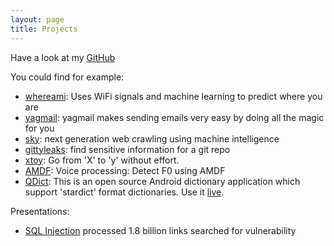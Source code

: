 ```yaml
---
layout: page
title: Projects
---
```


Have a look at my [GitHub](https://github.com/namndev/)

You could find for example:

- [whereami](https://github.com/kootenpv/whereami): Uses WiFi signals and machine learning to predict where you are
- [yagmail](https://github.com/kootenpv/yagmail): yagmail makes sending emails very easy by doing all the magic for you
- [sky](https://github.com/kootenpv/sky): next generation web crawling using machine intelligence
- [gittyleaks](https://github.com/kootenpv/gittyleaks): find sensitive information for a git repo
- [xtoy](https://github.com/kootenpv/xtoy): Go from 'X' to 'y' without effort.
- [AMDF](https://github.com/namndev/AMDF): Voice processing: Detect F0 using AMDF
- [QDict](https://github.com/namndev/QDict): This is an open source Android dictionary application which support 'stardict' format dictionaries. Use it [live](/2015-05-13-qdict).

Presentations:

- [SQL Injection](/injectable_presentation/) processed 1.8 billion links searched for vulnerability